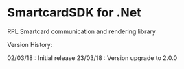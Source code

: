 # SmartcardSDK for .Net
RPL Smartcard communication and rendering library

Version History:

02/03/18 : Initial release
23/03/18 : Version upgrade to 2.0.0
